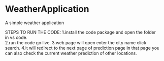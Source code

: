 # WeatherApplication
A simple weather application 

STEPS TO RUN THE CODE: 
1.install the code package and open the folder in vs code.   
2.run the code go live.
3.web page will open enter the city name click search.
4.it will redirect to the next page of prediction page in that page you can also check the current weather prediction of other locations.
